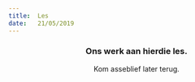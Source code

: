 ```yaml
---
title:  Les
date:   21/05/2019
---
```


### <center>Ons werk aan hierdie les.</center>
<center>Kom asseblief later terug.</center>